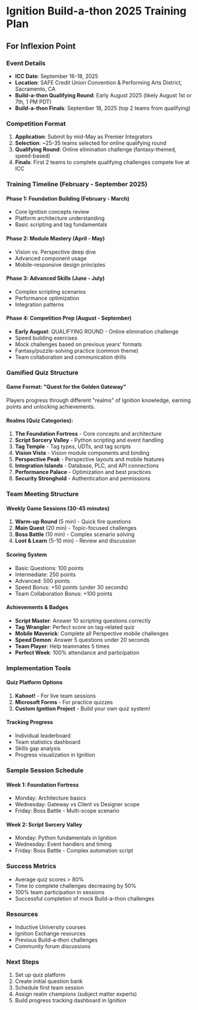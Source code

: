# Ignition Build-a-thon 2025 Training Plan
## For Inflexion Point

### Event Details
- **ICC Date**: September 16-18, 2025
- **Location**: SAFE Credit Union Convention & Performing Arts District, Sacramento, CA
- **Build-a-thon Qualifying Round**: Early August 2025 (likely August 1st or 7th, 1 PM PDT)
- **Build-a-thon Finals**: September 18, 2025 (top 2 teams from qualifying)

### Competition Format
1. **Application**: Submit by mid-May as Premier Integrators
2. **Selection**: ~25-35 teams selected for online qualifying round
3. **Qualifying Round**: Online elimination challenge (fantasy-themed, speed-based)
4. **Finals**: First 2 teams to complete qualifying challenges compete live at ICC

### Training Timeline (February - September 2025)

#### Phase 1: Foundation Building (February - March)
- Core Ignition concepts review
- Platform architecture understanding
- Basic scripting and tag fundamentals

#### Phase 2: Module Mastery (April - May)
- Vision vs. Perspective deep dive
- Advanced component usage
- Mobile-responsive design principles

#### Phase 3: Advanced Skills (June - July)
- Complex scripting scenarios
- Performance optimization
- Integration patterns

#### Phase 4: Competition Prep (August - September)
- **Early August**: QUALIFYING ROUND - Online elimination challenge
- Speed building exercises
- Mock challenges based on previous years' formats
- Fantasy/puzzle-solving practice (common theme)
- Team collaboration and communication drills

### Gamified Quiz Structure

#### Game Format: "Quest for the Golden Gateway"
Players progress through different "realms" of Ignition knowledge, earning points and unlocking achievements.

#### Realms (Quiz Categories):
1. **The Foundation Fortress** - Core concepts and architecture
2. **Script Sorcery Valley** - Python scripting and event handling
3. **Tag Temple** - Tag types, UDTs, and tag scripts
4. **Vision Vista** - Vision module components and binding
5. **Perspective Peak** - Perspective layouts and mobile features
6. **Integration Islands** - Database, PLC, and API connections
7. **Performance Palace** - Optimization and best practices
8. **Security Stronghold** - Authentication and permissions

### Team Meeting Structure

#### Weekly Game Sessions (30-45 minutes)
1. **Warm-up Round** (5 min) - Quick fire questions
2. **Main Quest** (20 min) - Topic-focused challenges
3. **Boss Battle** (10 min) - Complex scenario solving
4. **Loot & Learn** (5-10 min) - Review and discussion

#### Scoring System
- Basic Questions: 100 points
- Intermediate: 250 points
- Advanced: 500 points
- Speed Bonus: +50 points (under 30 seconds)
- Team Collaboration Bonus: +100 points

#### Achievements & Badges
- **Script Master**: Answer 10 scripting questions correctly
- **Tag Wrangler**: Perfect score on tag-related quiz
- **Mobile Maverick**: Complete all Perspective mobile challenges
- **Speed Demon**: Answer 5 questions under 20 seconds
- **Team Player**: Help teammates 5 times
- **Perfect Week**: 100% attendance and participation

### Implementation Tools

#### Quiz Platform Options
1. **Kahoot!** - For live team sessions
2. **Microsoft Forms** - For practice quizzes
3. **Custom Ignition Project** - Build your own quiz system!

#### Tracking Progress
- Individual leaderboard
- Team statistics dashboard
- Skills gap analysis
- Progress visualization in Ignition

### Sample Session Schedule

#### Week 1: Foundation Fortress
- Monday: Architecture basics
- Wednesday: Gateway vs Client vs Designer scope
- Friday: Boss Battle - Multi-scope scenario

#### Week 2: Script Sorcery Valley
- Monday: Python fundamentals in Ignition
- Wednesday: Event handlers and timing
- Friday: Boss Battle - Complex automation script

### Success Metrics
- Average quiz scores > 80%
- Time to complete challenges decreasing by 50%
- 100% team participation in sessions
- Successful completion of mock Build-a-thon challenges

### Resources
- Inductive University courses
- Ignition Exchange resources
- Previous Build-a-thon challenges
- Community forum discussions

### Next Steps
1. Set up quiz platform
2. Create initial question bank
3. Schedule first team session
4. Assign realm champions (subject matter experts)
5. Build progress tracking dashboard in Ignition